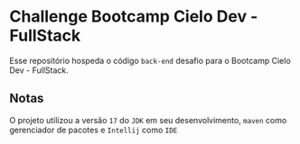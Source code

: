 # Challenge Bootcamp Cielo Dev - FullStack

Esse repositório hospeda o código `back-end` desafio para o Bootcamp Cielo Dev - FullStack.

## Notas

O projeto utilizou a versão `17` do `JDK` em seu desenvolvimento, `maven` como gerenciador de pacotes e `Intellij` como `IDE`

